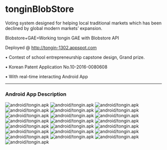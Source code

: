 # tonginBlobStore
Voting system designed for helping local traditional markets which has been declined by
global modern markets’ expansion.

Blobstore+GAE=Working tongin GAE with Blobstore API

Deployed @
http://tongin-1302.appspot.com

•	Contest of school entrepreneurship capstone design, Grand prize.

• Korean Patent Application No.10-2016-0080608

• With real-time interacting Android App

* * *

### Android App Description

![android/tongin.apk](/android/1.PNG?raw=true "통인도시락앱")
![android/tongin.apk](/android/2.PNG?raw=true "통인도시락앱")
![android/tongin.apk](/android/3.PNG?raw=true "통인도시락앱")
![android/tongin.apk](/android/4.PNG?raw=true "통인도시락앱")
![android/tongin.apk](/android/5.PNG?raw=true "통인도시락앱")
![android/tongin.apk](/android/6.PNG?raw=true "통인도시락앱")
![android/tongin.apk](/android/7.PNG?raw=true "통인도시락앱")
![android/tongin.apk](/android/8.PNG?raw=true "통인도시락앱")
![android/tongin.apk](/android/9.PNG?raw=true "통인도시락앱")
![android/tongin.apk](/android/10.PNG?raw=true "통인도시락앱")
![android/tongin.apk](/android/11.PNG?raw=true "통인도시락앱")
![android/tongin.apk](/android/12.PNG?raw=true "통인도시락앱")
![android/tongin.apk](/android/13.PNG?raw=true "통인도시락앱")
![android/tongin.apk](/android/14.PNG?raw=true "통인도시락앱")
![android/tongin.apk](/android/15.PNG?raw=true "통인도시락앱")
![android/tongin.apk](/android/16.PNG?raw=true "통인도시락앱")
![android/tongin.apk](/android/17.PNG?raw=true "통인도시락앱")
![android/tongin.apk](/android/18.PNG?raw=true "통인도시락앱")
![android/tongin.apk](/android/19.PNG?raw=true "통인도시락앱")
![android/tongin.apk](/android/20.PNG?raw=true "통인도시락앱")
![android/tongin.apk](/android/21.PNG?raw=true "통인도시락앱")
![android/tongin.apk](/android/22.PNG?raw=true "통인도시락앱")

